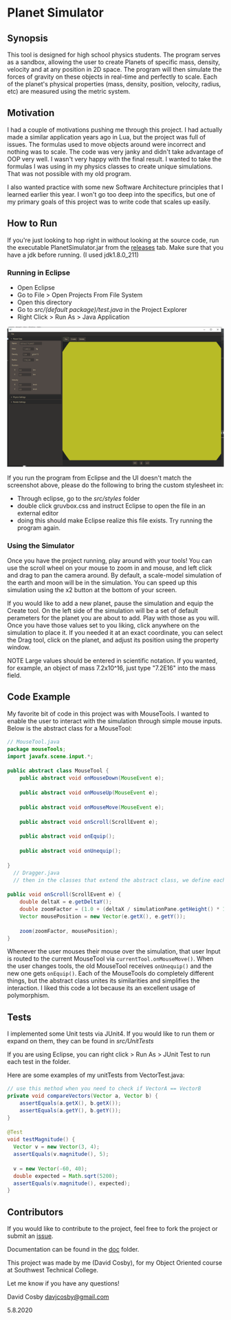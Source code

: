 # Planet Simulator

## Synopsis
This tool is designed for high school physics students. The program serves as a sandbox, allowing the user to create Planets of specific mass, density, velocity and at any position in 2D space. The program will then simulate the forces of gravity on these objects in real-time and perfectly to scale. Each of the planet's physical properties (mass, density, position, velocity, radius, etc) are measured using the metric system.

## Motivation
I had a couple of motivations pushing me through this project. I had actually made a similar application years ago in Lua, but the project was full of issues. The formulas used to move objects around were incorrect and nothing was to scale. The code was very janky and didn't take advantage of OOP very well. I wasn't very happy with the final result. I wanted to take the formulas I was using in my physics classes to create unique simulations. That was not possible with my old program.

I also wanted practice with some new Software Architecture principles that I learned earlier this year. I won't go too deep into the specifics, but one of my primary goals of this project was to write code that scales up easily.

## How to Run
If you're just looking to hop right in without looking at the source code, run the executable PlanetSimulator.jar from the [releases](https://github.com/DavidJCosby/PlanetSimulator/releases) tab.
Make sure that you have a jdk before running. (I used jdk1.8.0_211)

### Running in Eclipse
* Open Eclipse
* Go to File > Open Projects From File System
* Open this directory
* Go to _src/(default package)/test.java_ in the Project Explorer
* Right Click > Run As > Java Application

![Application Screenshot](screenshot.PNG "Screenshot")

If you run the program from Eclipse and the UI doesn't match the screenshot above, please do the following to bring the custom stylesheet in:
 * Through eclipse, go to the _src/styles_ folder
 * double click gruvbox.css and instruct Eclipse to open the file in an external editor
 * doing this should make Eclipse realize this file exists. Try running the program again.

### Using the Simulator
 Once you have the project running, play around with your tools!
 You can use the scroll wheel on your mouse to zoom in and mouse, and left click and drag to pan the camera around. By default, a scale-model simulation of the earth and moon will be in the simulation. You can speed up this simulation using the x2 button at the bottom of your screen.

 If you would like to add a new planet, pause the simulation and equip the Create tool. On the left side of the simulation will be a set of default perameters for the planet you are about to add. Play with those as you will. Once you have those values set to you liking, click anywhere on the simulation to place it. If you needed it at an exact coordinate, you can select the Drag tool, click on the planet, and adjust its position using the property window.

 NOTE
 Large values should be entered in scientific notation. If you wanted, for example, an object of mass 7.2x10^16, just type "7.2E16" into the mass field.



## Code Example
My favorite bit of code in this project was with MouseTools. I wanted to enable the user to interact with the simulation through simple mouse inputs. Below is the abstract class for a MouseTool:

``` Java
// MouseTool.java
package mouseTools;
import javafx.scene.input.*;

public abstract class MouseTool {
	public abstract void onMouseDown(MouseEvent e);

	public abstract void onMouseUp(MouseEvent e);

	public abstract void onMouseMove(MouseEvent e);

	public abstract void onScroll(ScrollEvent e);

	public abstract void onEquip();

	public abstract void onUnequip();

}
  // Dragger.java
  // then in the classes that extend the abstract class, we define each methods behavior. For example :

public void onScroll(ScrollEvent e) {
	double deltaX = e.getDeltaY();
	double zoomFactor = (1.0 + (deltaX / simulationPane.getHeight() * 1));
	Vector mousePosition = new Vector(e.getX(), e.getY());

	zoom(zoomFactor, mousePosition);
}

```
Whenever the user mouses their mouse over the simulation, that user Input is routed to the current MouseTool via `currentTool.onMouseMove()`. When the user changes tools, the old MouseTool receives `onUnequip()` and the new one gets `onEquip()`. Each of the MouseTools do completely different things, but the abstract class unites its similarities and simplifies the interaction. I liked this code a lot because its an excellent usage of polymorphism.

## Tests
I implemented some Unit tests via JUnit4. If you would like to run them or expand on them, they can be found in _src/UnitTests_

If you are using Eclipse, you can right click > Run As > JUnit Test
to run each test in the folder.

Here are some examples of my unitTests from VectorTest.java:

``` Java
// use this method when you need to check if VectorA == VectorB
private void compareVectors(Vector a, Vector b) {
	assertEquals(a.getX(), b.getX());
	assertEquals(a.getY(), b.getY());
}

@Test
void testMagnitude() {
  Vector v = new Vector(3, 4);
  assertEquals(v.magnitude(), 5);

  v = new Vector(-60, 40);
  double expected = Math.sqrt(5200);
  assertEquals(v.magnitude(), expected);
}


```

## Contributors
If you would like to contribute to the project, feel free to fork the project or submit an [issue](https://github.com/DavidJCosby/PlanetSimulator/issues).

Documentation can be found in the [doc](https://github.com/DavidJCosby/PlanetSimulator/tree/master/doc) folder.

This project was made by me (David Cosby), for my Object Oriented course at Southwest Technical College.

Let me know if you have any questions!

David Cosby
davjcosby@gmail.com

5.8.2020
